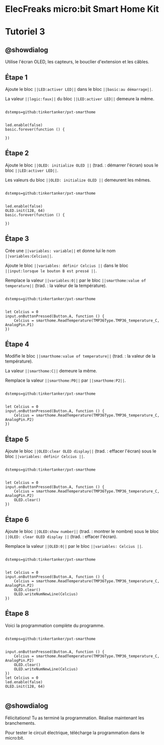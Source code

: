# ElecFreaks micro:bit Smart Home Kit

# Tutoriel 3

## @showdialog

Utilise l'écran OLED, les capteurs, le bouclier d'extension et les câbles.

## Étape 1

Ajoute le bloc ``||LED:activer LED||`` dans le bloc ``||basic:au démarrage||``.

La valeur ``||logic:faux||`` du bloc ``||LED:activer LED||`` demeure la même.

```package

dstemps=github:tinkertanker/pxt-smarthome

```

```blocks

led.enable(false)
basic.forever(function () {
	
})

```

## Étape 2

Ajoute le bloc ``||OLED: initialize OLED ||`` (trad. : démarrer l'écran) sous le bloc ``||LED:activer LED||``.

Les valeurs du bloc ``||OLED: initialize OLED ||`` demeurent les mêmes.

```package

dstemps=github:tinkertanker/pxt-smarthome

```

```blocks

led.enable(false)
OLED.init(128, 64)
basic.forever(function () {
	
})

```

## Étape 3

Crée une ``||variables: variable||`` et donne lui le nom ``||variables:Celcius||``.

Ajoute le bloc ``||variables: définir Celcius ||`` dans le bloc ``||input:lorsque le bouton B est pressé ||``.

Remplace la valeur ``||variables:0||`` par le bloc ``||smarthome:value of temperature||`` (trad. : la valeur de la température).

```package

dstemps=github:tinkertanker/pxt-smarthome

```

```blocks

let Celcius = 0
input.onButtonPressed(Button.A, function () {
    Celcius = smarthome.ReadTemperature(TMP36Type.TMP36_temperature_C, AnalogPin.P1)
})

```

## Étape 4

Modifie le bloc ``||smarthome:value of temperature||`` (trad. : la valeur de la température).

La valeur ``||smarthome:C||`` demeure la même.

Remplace la valeur ``||smarthome:P0||`` par ``||smarthome:P2||``.

```package

dstemps=github:tinkertanker/pxt-smarthome

```

```blocks

let Celcius = 0
input.onButtonPressed(Button.A, function () {
    Celcius = smarthome.ReadTemperature(TMP36Type.TMP36_temperature_C, AnalogPin.P2)
})

```

## Étape 5

Ajoute le bloc ``||OLED:clear OLED display||`` (trad. : effacer l'écran) sous le bloc ``||variables: définir Celcius ||``.

```package

dstemps=github:tinkertanker/pxt-smarthome

```

```blocks

let Celcius = 0
input.onButtonPressed(Button.A, function () {
    Celcius = smarthome.ReadTemperature(TMP36Type.TMP36_temperature_C, AnalogPin.P2)
    OLED.clear()
})

```

## Étape 6

Ajoute le bloc ``||OLED:show number||`` (trad. : montrer le nombre) sous le bloc ``||OLED: clear OLED display ||`` (trad. : effacer l'écran).

Remplace la valeur ``||OLED:0||`` par le bloc ``||variables: Celcius ||``.

```package

dstemps=github:tinkertanker/pxt-smarthome

```

```blocks

let Celcius = 0
input.onButtonPressed(Button.A, function () {
    Celcius = smarthome.ReadTemperature(TMP36Type.TMP36_temperature_C, AnalogPin.P2)
    OLED.clear()
    OLED.writeNumNewLine(Celcius)
})

```

## Étape 8

Voici la programmation complète du programme.

```package

dstemps=github:tinkertanker/pxt-smarthome

```

```blocks

input.onButtonPressed(Button.A, function () {
    Celcius = smarthome.ReadTemperature(TMP36Type.TMP36_temperature_C, AnalogPin.P2)
    OLED.clear()
    OLED.writeNumNewLine(Celcius)
})
let Celcius = 0
led.enable(false)
OLED.init(128, 64)


```

## @showdialog 

Félicitations! Tu as terminé la programmation. Réalise maintenant les branchements.

Pour tester le circuit électrique, télécharge la programmation dans le micro:bit.
